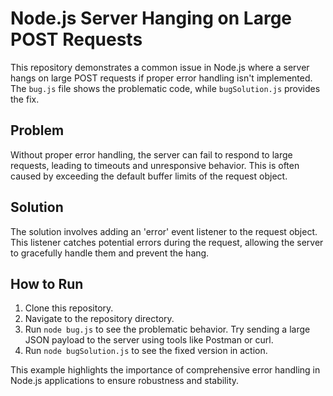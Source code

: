 # Node.js Server Hanging on Large POST Requests

This repository demonstrates a common issue in Node.js where a server hangs on large POST requests if proper error handling isn't implemented.  The `bug.js` file shows the problematic code, while `bugSolution.js` provides the fix.

## Problem

Without proper error handling, the server can fail to respond to large requests, leading to timeouts and unresponsive behavior. This is often caused by exceeding the default buffer limits of the request object.

## Solution

The solution involves adding an 'error' event listener to the request object.  This listener catches potential errors during the request, allowing the server to gracefully handle them and prevent the hang.

## How to Run

1. Clone this repository.
2. Navigate to the repository directory.
3. Run `node bug.js` to see the problematic behavior.  Try sending a large JSON payload to the server using tools like Postman or curl.
4. Run `node bugSolution.js` to see the fixed version in action.

This example highlights the importance of comprehensive error handling in Node.js applications to ensure robustness and stability.